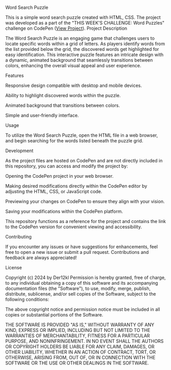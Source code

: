 Word Search Puzzle

This is a simple word search puzzle created with HTML, CSS. The project was developed as a part of the "THIS WEEK'S CHALLENGE: Word Puzzles" challenge on CodePen ([View Project](https://codepen.io/Der12kl/pen/eYwpGYd)).
Project Description

The Word Search Puzzle is an engaging game that challenges users to locate specific words within a grid of letters. As players identify words from the list provided below the grid, the discovered words get highlighted for easy identification. This interactive puzzle features an intricate design with a dynamic, animated background that seamlessly transitions between colors, enhancing the overall visual appeal and user experience.


Features


Responsive design compatible with desktop and mobile devices.

Ability to highlight discovered words within the puzzle.

Animated background that transitions between colors.

Simple and user-friendly interface.


Usage

To utilize the Word Search Puzzle, open the HTML file in a web browser, and begin searching for the words listed beneath the puzzle grid.


Development

As the project files are hosted on CodePen and are not directly included in this repository, you can access and modify the project by:



Opening the CodePen project in your web browser.

Making desired modifications directly within the CodePen editor by adjusting the HTML, CSS, or JavaScript code.

Previewing your changes on CodePen to ensure they align with your vision.

Saving your modifications within the CodePen platform.


This repository functions as a reference for the project and contains the link to the CodePen version for convenient viewing and accessibility.


Contributing

If you encounter any issues or have suggestions for enhancements, feel free to open a new issue or submit a pull request. Contributions and feedback are always appreciated!


License

Copyright (c) 2024 by Der12kl 
Permission is hereby granted, free of charge, to any individual obtaining a copy of this software and its accompanying documentation files (the "Software"), to use, modify, merge, publish, distribute, sublicense, and/or sell copies of the Software, subject to the following conditions:



The above copyright notice and permission notice must be included in all copies or substantial portions of the Software.


THE SOFTWARE IS PROVIDED "AS IS," WITHOUT WARRANTY OF ANY KIND, EXPRESS OR IMPLIED, INCLUDING BUT NOT LIMITED TO THE WARRANTIES OF MERCHANTABILITY, FITNESS FOR A PARTICULAR PURPOSE, AND NONINFRINGEMENT. IN NO EVENT SHALL THE AUTHORS OR COPYRIGHT HOLDERS BE LIABLE FOR ANY CLAIM, DAMAGES, OR OTHER LIABILITY, WHETHER IN AN ACTION OF CONTRACT, TORT, OR OTHERWISE, ARISING FROM, OUT OF, OR IN CONNECTION WITH THE SOFTWARE OR THE USE OR OTHER DEALINGS IN THE SOFTWARE.
